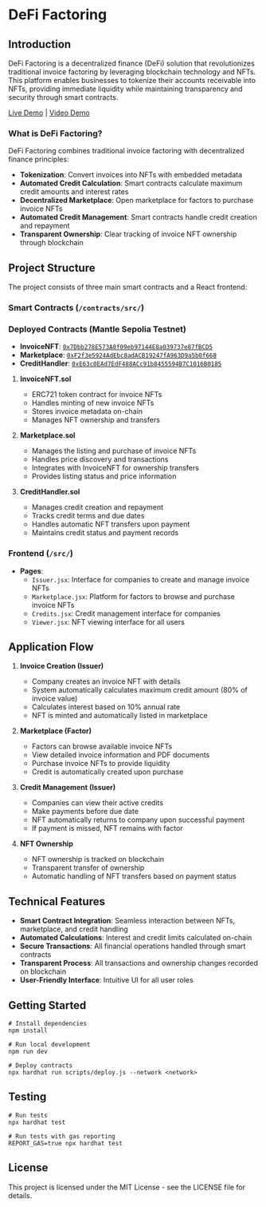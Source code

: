 # DeFi Factoring

## Introduction

DeFi Factoring is a decentralized finance (DeFi) solution that revolutionizes traditional invoice factoring by leveraging blockchain technology and NFTs. This platform enables businesses to tokenize their accounts receivable into NFTs, providing immediate liquidity while maintaining transparency and security through smart contracts.

[Live Demo](https://defi-factoring.netlify.app/) | [Video Demo](https://youtu.be/aY-QmpCkzwU)

### What is DeFi Factoring?

DeFi Factoring combines traditional invoice factoring with decentralized finance principles:
- **Tokenization**: Convert invoices into NFTs with embedded metadata
- **Automated Credit Calculation**: Smart contracts calculate maximum credit amounts and interest rates
- **Decentralized Marketplace**: Open marketplace for factors to purchase invoice NFTs
- **Automated Credit Management**: Smart contracts handle credit creation and repayment
- **Transparent Ownership**: Clear tracking of invoice NFT ownership through blockchain

## Project Structure

The project consists of three main smart contracts and a React frontend:

### Smart Contracts (`/contracts/src/`)

### Deployed Contracts (Mantle Sepolia Testnet)

- **InvoiceNFT**: [`0x7Dbb278E573A8f09eb97144E8a039737e87fBCD5`](https://sepolia.mantlescan.xyz/address/0x7Dbb278E573A8f09eb97144E8a039737e87fBCD5)
- **Marketplace**: [`0xF2f3e5924AdEbc8adACB19247fA963D9a5b0f668`](https://sepolia.mantlescan.xyz/address/0xF2f3e5924AdEbc8adACB19247fA963D9a5b0f668)
- **CreditHandler**: [`0xE63c0EAd7EdF488ACc91b8455594B7C1016B0185`](https://sepolia.mantlescan.xyz/address/0xE63c0EAd7EdF488ACc91b8455594B7C1016B0185)


1. **InvoiceNFT.sol**
   - ERC721 token contract for invoice NFTs
   - Handles minting of new invoice NFTs
   - Stores invoice metadata on-chain
   - Manages NFT ownership and transfers

2. **Marketplace.sol**
   - Manages the listing and purchase of invoice NFTs
   - Handles price discovery and transactions
   - Integrates with InvoiceNFT for ownership transfers
   - Provides listing status and price information

3. **CreditHandler.sol**
   - Manages credit creation and repayment
   - Tracks credit terms and due dates
   - Handles automatic NFT transfers upon payment
   - Maintains credit status and payment records

### Frontend (`/src/`)

- **Pages**:
  - `Issuer.jsx`: Interface for companies to create and manage invoice NFTs
  - `Marketplace.jsx`: Platform for factors to browse and purchase invoice NFTs
  - `Credits.jsx`: Credit management interface for companies
  - `Viewer.jsx`: NFT viewing interface for all users

## Application Flow

1. **Invoice Creation (Issuer)**
   - Company creates an invoice NFT with details
   - System automatically calculates maximum credit amount (80% of invoice value)
   - Calculates interest based on 10% annual rate
   - NFT is minted and automatically listed in marketplace

2. **Marketplace (Factor)**
   - Factors can browse available invoice NFTs
   - View detailed invoice information and PDF documents
   - Purchase invoice NFTs to provide liquidity
   - Credit is automatically created upon purchase

3. **Credit Management (Issuer)**
   - Companies can view their active credits
   - Make payments before due date
   - NFT automatically returns to company upon successful payment
   - If payment is missed, NFT remains with factor

4. **NFT Ownership**
   - NFT ownership is tracked on blockchain
   - Transparent transfer of ownership
   - Automatic handling of NFT transfers based on payment status

## Technical Features

- **Smart Contract Integration**: Seamless interaction between NFTs, marketplace, and credit handling
- **Automated Calculations**: Interest and credit limits calculated on-chain
- **Secure Transactions**: All financial operations handled through smart contracts
- **Transparent Process**: All transactions and ownership changes recorded on blockchain
- **User-Friendly Interface**: Intuitive UI for all user roles

## Getting Started

```shell
# Install dependencies
npm install

# Run local development
npm run dev

# Deploy contracts
npx hardhat run scripts/deploy.js --network <network>
```

## Testing

```shell
# Run tests
npx hardhat test

# Run tests with gas reporting
REPORT_GAS=true npx hardhat test
```

## License

This project is licensed under the MIT License - see the LICENSE file for details.
